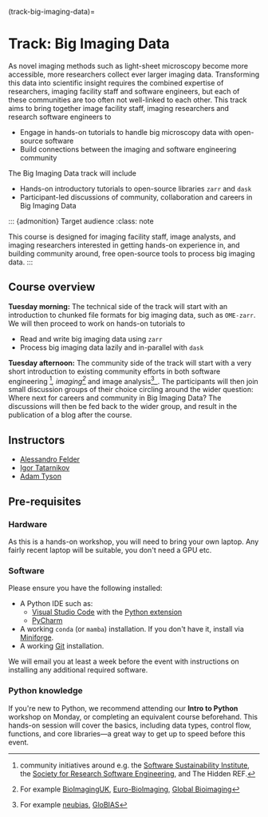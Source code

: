 (track-big-imaging-data)=
# Track: Big Imaging Data

As novel imaging methods such as light-sheet microscopy become more accessible, more researchers collect ever larger imaging data. Transforming this data into scientific insight requires the combined expertise of researchers, imaging facility staff and software engineers, but each of these communities are too often not well-linked to each other. This track aims to bring together image facility staff, imaging researchers and research software engineers to
* Engage in hands-on tutorials to handle big microscopy data with open-source software
* Build connections between the imaging and software engineering community

The Big Imaging Data track will include
* Hands-on introductory tutorials to open-source libraries `zarr` and `dask`
* Participant-led discussions of community, collaboration and careers in Big Imaging Data

::: {admonition} Target audience
:class: note

This course is designed for imaging facility staff, image analysts, and imaging researchers interested in getting hands-on experience in, and building community around, free open-source tools to process big imaging data.
:::

## Course overview

__Tuesday morning:__
The technical side of the track will start with an introduction to chunked file formats for big imaging data, such as `OME-zarr`.
We will then proceed to work on hands-on tutorials to
- Read and write big imaging data using `zarr`
- Process big imaging data lazily and in-parallel with `dask`

__Tuesday afternoon:__
The community side of the track will start with a very short introduction to existing community efforts in both software engineering [^1]_, imaging[^2]_ and image analysis[^3]_.
The participants will then join small discussion groups of their choice circling around the wider question: Where next for careers and community in Big Imaging Data?
The discussions will then be fed back to the wider group, and result in the publication of a blog after the course.

## Instructors
- [Alessandro Felder](https://github.com/alessandrofelder)
- [Igor Tatarnikov](https://github.com/IgorTatarnikov)
- [Adam Tyson](https://github.com/adamltyson)

## Pre-requisites

### Hardware
As this is a hands-on workshop, you will need to bring your own laptop. Any fairly recent laptop will be suitable, you don't need a GPU etc.

### Software
Please ensure you have the following installed:
- A Python IDE such as:
  - [Visual Studio Code](https://code.visualstudio.com/) with the [Python extension](https://marketplace.visualstudio.com/items?itemName=ms-python.python)
  - [PyCharm](https://www.jetbrains.com/pycharm/)
- A working `conda` (or `mamba`) installation. If you don't have it, install via [Miniforge](https://github.com/conda-forge/miniforge).
- A working [Git](https://git-scm.com/) installation.

We will email you at least a week before the event with instructions on installing any additional required software.

### Python knowledge
If you're new to Python, we recommend attending our __Intro to Python__ workshop on Monday, or completing an equivalent course beforehand.
This hands-on session will cover the basics, including data types, control flow, functions, and core libraries—a great way to get up to speed before this event.


[^1]: community initiatives around e.g. the [Software Sustainability Institute](https://www.software.ac.uk/), the [Society for Research Software Engineering](https://society-rse.org/about/history/), and The Hidden REF.
[^2]: For example [BioImagingUK](https://www.rms.org.uk/community/networks-affiliates/bioimaginguk-network.html), [Euro-BioImaging](https://www.eurobioimaging.eu/), [Global Bioimaging](https://globalbioimaging.org/)
[^3]: For example [neubias](https://eubias.org/NEUBIAS/), [GloBIAS](https://www.globias.org/)